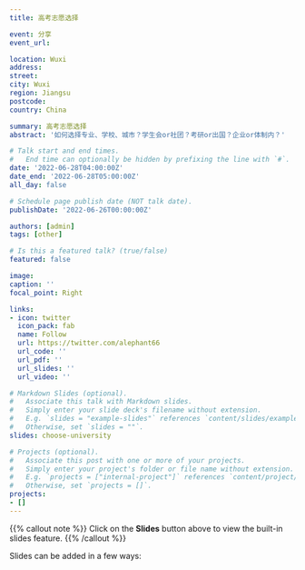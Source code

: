 ```yaml
---
title: 高考志愿选择

event: 分享
event_url: 

location: Wuxi
address:
street: 
city: Wuxi
region: Jiangsu
postcode: 
country: China

summary: 高考志愿选择
abstract: '如何选择专业、学校、城市？学生会or社团？考研or出国？企业or体制内？'

# Talk start and end times.
#   End time can optionally be hidden by prefixing the line with `#`.
date: '2022-06-28T04:00:00Z'
date_end: '2022-06-28T05:00:00Z'
all_day: false

# Schedule page publish date (NOT talk date).
publishDate: '2022-06-26T00:00:00Z'

authors: [admin]
tags: [other]

# Is this a featured talk? (true/false)
featured: false

image:
caption: ''
focal_point: Right

links:
- icon: twitter
  icon_pack: fab
  name: Follow
  url: https://twitter.com/alephant66
  url_code: ''
  url_pdf: ''
  url_slides: ''
  url_video: ''

# Markdown Slides (optional).
#   Associate this talk with Markdown slides.
#   Simply enter your slide deck's filename without extension.
#   E.g. `slides = "example-slides"` references `content/slides/example-slides.md`.
#   Otherwise, set `slides = ""`.
slides: choose-university

# Projects (optional).
#   Associate this post with one or more of your projects.
#   Simply enter your project's folder or file name without extension.
#   E.g. `projects = ["internal-project"]` references `content/project/deep-learning/index.md`.
#   Otherwise, set `projects = []`.
projects:
- []
---
```


{{% callout note %}}
Click on the **Slides** button above to view the built-in slides feature.
{{% /callout %}}

Slides can be added in a few ways:


